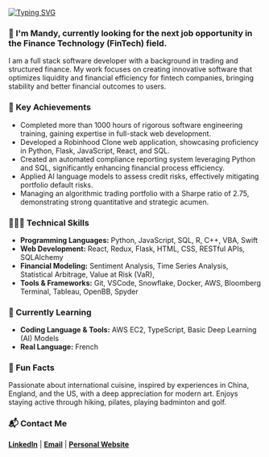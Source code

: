 [![Typing SVG](https://readme-typing-svg.demolab.com?font=Bold+600&size=25&duration=2000&color=4485D7&vCenter=true&multiline=true&repeat=false&width=800&separator=%3C&lines=Hello+there!+Welcome+to+my+Github+😊+)](https://git.io/typing-svg)

### 👋 I'm Mandy, currently looking for the next job opportunity in the Finance Technology (FinTech) field.
I am a full stack software developer with a background in trading and structured finance. My work focuses on creating innovative software that optimizes liquidity and financial efficiency for fintech companies, bringing stability and better financial outcomes to users.

### 🥇 Key Achievements
- Completed more than 1000 hours of rigorous software engineering training, gaining expertise in full-stack web development.
- Developed a Robinhood Clone web application, showcasing proficiency in Python, Flask, JavaScript, React, and SQL.
- Created an automated compliance reporting system leveraging Python and SQL, significantly enhancing financial process efficiency.
- Applied AI language models to assess credit risks, effectively mitigating portfolio default risks.
- Managing an algorithmic trading portfolio with a Sharpe ratio of 2.75, demonstrating strong quantitative and strategic acumen.

### 👩🏻‍💻 Technical Skills
- **Programming Languages:** Python, JavaScript, SQL, R, C++, VBA, Swift
- **Web Development:** React, Redux, Flask, HTML, CSS, RESTful APIs, SQLAlchemy
- **Financial Modeling:** Sentiment Analysis, Time Series Analysis, Statistical Arbitrage, Value at Risk (VaR), 
- **Tools & Frameworks:** Git, VSCode, Snowflake, Docker, AWS, Bloomberg Terminal, Tableau, OpenBB, Spyder

### 📖 Currently Learning
- **Coding Language & Tools:** AWS EC2, TypeScript, Basic Deep Learning (AI) Models
- **Real Language:** French

### 🌟 Fun Facts
Passionate about international cuisine, inspired by experiences in China, England, and the US, with a deep appreciation for modern art. 
Enjoys staying active through hiking, pilates, playing badminton and golf.

### 📬 Contact Me
[**LinkedIn**](https://www.linkedin.com/in/mandycpan/)  |  [**Email**](mailto:mandyphc@gmail.com)  |  [**Personal Website**](https://mandypan.io/)




